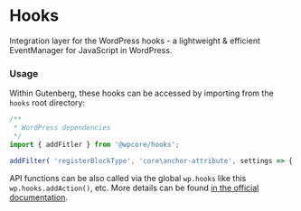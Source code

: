 Hooks
======

Integration layer for the WordPress hooks - a lightweight & efficient EventManager for JavaScript in WordPress.

### Usage

Within Gutenberg, these hooks can be accessed by importing from the `hooks` root directory:

```jsx
/**
 * WordPress dependencies
 */
import { addFitler } from '@wpcore/hooks';

addFilter( 'registerBlockType', 'core\anchor-attribute', settings => { ...settings, anchor: true } );
```

API functions can be also called via the global `wp.hooks` like this `wp.hooks.addAction()`, etc. More details can be found [in the official documentation](https://github.com/WordPress/packages/tree/master/packages/hooks).


